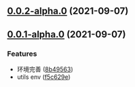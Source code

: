 ## [0.0.2-alpha.0](https://github.com/DWarrior222/pkg/compare/v0.0.1-alpha.0...v0.0.2-alpha.0) (2021-09-07)



## [0.0.1-alpha.0](https://github.com/DWarrior222/pkg/compare/f5c629e895bfbaad2fa4b9d8637e2ed92ba36f7b...v0.0.1-alpha.0) (2021-09-07)


### Features

* 环境完善 ([8b49563](https://github.com/DWarrior222/pkg/commit/8b49563b5ce358241ae307a10f17b0ef24de6a35))
* utils env ([f5c629e](https://github.com/DWarrior222/pkg/commit/f5c629e895bfbaad2fa4b9d8637e2ed92ba36f7b))




